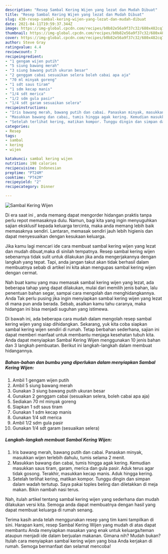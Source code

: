 ```yaml
---
description: "Resep Sambal Kering Wijen yang lezat dan Mudah Dibuat"
title: "Resep Sambal Kering Wijen yang lezat dan Mudah Dibuat"
slug: 430-resep-sambal-kering-wijen-yang-lezat-dan-mudah-dibuat
date: 2021-04-11T19:59:37.344Z
image: https://img-global.cpcdn.com/recipes/b0b82e56a9f37c32/680x482cq70/sambal-kering-wijen-foto-resep-utama.jpg
thumbnail: https://img-global.cpcdn.com/recipes/b0b82e56a9f37c32/680x482cq70/sambal-kering-wijen-foto-resep-utama.jpg
cover: https://img-global.cpcdn.com/recipes/b0b82e56a9f37c32/680x482cq70/sambal-kering-wijen-foto-resep-utama.jpg
author: Steve Gray
ratingvalue: 4.4
reviewcount: 7
recipeingredient:
- "1 gengam wijen putih"
- "5 siung bawang merah"
- "3 siung bawang putih ukuran besar"
- "2 genggam cabai sesuaikan selera boleh cabai apa aja"
- "70 ml minyak goreng"
- "1 sdt saus tiram"
- "1 sdm kecap manis"
- "1/4 sdt merica"
- "1/2 sdm gula pasir"
- "1/4 sdt garam sesuaikan selera"
recipeinstructions:
- "Iris bawang merah, bawang putih dan cabai. Panaskan minyak, masukkan wijen terlebih dahulu, tumis selama 2 menit."
- "Masukkan bawang dan cabai, tumis hingga agak kering. Kemudian masukkan saus tiram, garam, merica dan gula pasir. Aduk terus agar tidak gosong. Terakhir, masukkan kecap manis. Aduk hingga kering."
- "Setelah terlihat kering, matikan kompor. Tunggu dingin dan simpan dalam wadah tertutup. Saya pakai toples beling dan diletakkan di meja makan. Bikin nambah nasi terus."
categories:
- Resep
tags:
- sambal
- kering
- wijen

katakunci: sambal kering wijen 
nutrition: 198 calories
recipecuisine: Indonesian
preptime: "PT24M"
cooktime: "PT42M"
recipeyield: "2"
recipecategory: Dinner

---
```



![Sambal Kering Wijen](https://img-global.cpcdn.com/recipes/b0b82e56a9f37c32/680x482cq70/sambal-kering-wijen-foto-resep-utama.jpg)

Di era  saat ini , anda memang dapat mengorder hidangan praktis tanpa perlu repot memasaknya dulu. Namun, bagi kita yang ingin menyuguhkan sajian eksklusif kepada keluarga tercinta, maka anda memang lebih baik memasaknya sendiri. Lantaran, memasak sendiri jauh lebih higienis dan dapat menyesuaikan dengan kesukaan keluarga.

Jika kamu lagi mencari ide cara membuat sambal kering wijen yang lezat dan mudah dibuat,maka di sinilah tempatnya. Resep sambal kering wijen  sebenarnya tidak sulit untuk dilakukan jika anda mengerjakannya dengan langkah yang tepat. Tapi, anda jangan takut akan tidak berhasil dalam membuatnya 
sebab di artikel ini kita akan mengupas sambal kering wijen dengan cermat.  



Nah buat kamu yang mau memasak sambal kering wijen yang lezat, ada beberapa tahap yang dapat dilakukan, mulai dari memilih jenis bahan, lalu penentuan bahan segar, sampai cara mengolah dan menghidangkannya. Anda Tak perlu pusing jika ingin menyiapkan sambal kering wijen yang lezat di mana pun anda berada. Sebab, asalkan kamu  tahu caranya, maka hidangan ini bisa menjadi suguhan yang istimewa.

Di bawah ini, ada beberapa cara mudah dalam mengolah resep sambal kering wijen yang siap dihidangkan. Sekarang, yuk kita coba siapkan sambal kering wijen sendiri di rumah. Tetap berbahan sederhana, sajian ini dapat memberi manfaat untuk membantu menjaga kesehatan tubuh kita. Anda dapat menyiapkan Sambal Kering Wijen menggunakan 10 jenis bahan dan 3 langkah pembuatan. Berikut ini langkah-langkah dalam membuat hidangannya.

<!--inarticleads1-->

##### Bahan-bahan dan bumbu yang diperlukan dalam menyiapkan Sambal Kering Wijen:

1. Ambil 1 gengam wijen putih
1. Ambil 5 siung bawang merah
1. Gunakan 3 siung bawang putih ukuran besar
1. Gunakan 2 genggam cabai (sesuaikan selera, boleh cabai apa aja)
1. Sediakan 70 ml minyak goreng
1. Siapkan 1 sdt saus tiram
1. Gunakan 1 sdm kecap manis
1. Gunakan 1/4 sdt merica
1. Ambil 1/2 sdm gula pasir
1. Gunakan 1/4 sdt garam (sesuaikan selera)




<!--inarticleads2-->

##### Langkah-langkah membuat Sambal Kering Wijen:

1. Iris bawang merah, bawang putih dan cabai. Panaskan minyak, masukkan wijen terlebih dahulu, tumis selama 2 menit.
1. Masukkan bawang dan cabai, tumis hingga agak kering. Kemudian masukkan saus tiram, garam, merica dan gula pasir. Aduk terus agar tidak gosong. Terakhir, masukkan kecap manis. Aduk hingga kering.
1. Setelah terlihat kering, matikan kompor. Tunggu dingin dan simpan dalam wadah tertutup. Saya pakai toples beling dan diletakkan di meja makan. Bikin nambah nasi terus.




Nah, itulah artikel tentang  sambal kering wijen  yang sederhana dan mudah dilakukan versi kita. Semoga anda dapat membuatnya dengan hasil yang dapat membuat keluarga di rumah senang. 

Terima kasih anda telah menggunakan resep yang tim kami tampilkan di sini. Harapan kami, resep  Sambal Kering Wijen yang mudah di atas dapat membantu Anda menyiapkan masakan yang enak untuk keluarga/teman ataupun menjadi ide dalam berjualan makanan. Gimana nih? Mudah bukan? Itulah cara menyiapkan sambal kering wijen yang bisa Anda kerjakan di rumah. Semoga bermanfaat dan selamat mencoba!


